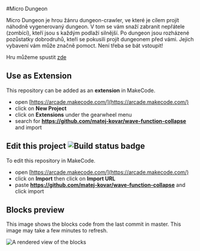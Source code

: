  
#Micro Dungeon

Micro Dungeon je hrou žánru dungeon-crawler, ve které je cílem projít náhodně vygenerovaný dungeon. V tom se vám snaží zabranit nepřátele (zombící), kteří jsou s každým podlaží silnější. Po dungeon jsou rozházené pozůstatky dobrodruhů, kteří  se pokusili projít dungeonem před vámi. Jejich vybavení vám může značně pomoct. Není třeba se bát vstoupit!

Hru můžeme spustit [zde](https://matej-kovar.github.io/pxt-arcade-microdungeon/)

## Use as Extension

This repository can be added as an **extension** in MakeCode.

* open [https://arcade.makecode.com/](https://arcade.makecode.com/)
* click on **New Project**
* click on **Extensions** under the gearwheel menu
* search for **https://github.com/matej-kovar/wave-function-collapse** and import

## Edit this project ![Build status badge](https://github.com/matej-kovar/wave-function-collapse/workflows/MakeCode/badge.svg)

To edit this repository in MakeCode.

* open [https://arcade.makecode.com/](https://arcade.makecode.com/)
* click on **Import** then click on **Import URL**
* paste **https://github.com/matej-kovar/wave-function-collapse** and click import

## Blocks preview

This image shows the blocks code from the last commit in master.
This image may take a few minutes to refresh.

![A rendered view of the blocks](https://github.com/matej-kovar/ptx-arcade-microdungeon/raw/master/.github/makecode/blocks.png)
